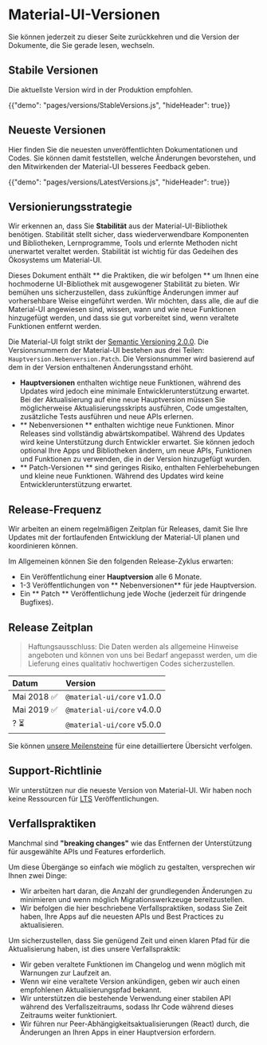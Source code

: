 # Material-UI-Versionen

<p class="description">Sie können jederzeit zu dieser Seite zurückkehren und die Version der Dokumente, die Sie gerade lesen, wechseln.</p>

## Stabile Versionen

Die aktuellste Version wird in der Produktion empfohlen.

{{"demo": "pages/versions/StableVersions.js", "hideHeader": true}}

## Neueste Versionen

Hier finden Sie die neuesten unveröffentlichten Dokumentationen und Codes. Sie können damit feststellen, welche Änderungen bevorstehen, und den Mitwirkenden der Material-UI besseres Feedback geben.

{{"demo": "pages/versions/LatestVersions.js", "hideHeader": true}}

## Versionierungsstrategie

Wir erkennen an, dass Sie **Stabilität** aus der Material-UI-Bibliothek benötigen. Stabilität stellt sicher, dass wiederverwendbare Komponenten und Bibliotheken, Lernprogramme, Tools und erlernte Methoden nicht unerwartet veraltet werden. Stabilität ist wichtig für das Gedeihen des Ökosystems um Material-UI.

Dieses Dokument enthält ** die Praktiken, die wir befolgen ** um Ihnen eine hochmoderne UI-Bibliothek mit ausgewogener Stabilität zu bieten. Wir bemühen uns sicherzustellen, dass zukünftige Änderungen immer auf vorhersehbare Weise eingeführt werden. Wir möchten, dass alle, die auf die Material-UI angewiesen sind, wissen, wann und wie neue Funktionen hinzugefügt werden, und dass sie gut vorbereitet sind, wenn veraltete Funktionen entfernt werden.

Die Material-UI folgt strikt der [ Semantic Versioning 2.0.0](https://semver.org/). Die Versionsnummern der Material-UI bestehen aus drei Teilen: `Hauptversion.Nebenversion.Patch`. Die Versionsnummer wird basierend auf dem in der Version enthaltenen Änderungsstand erhöht.

- **Hauptversionen** enthalten wichtige neue Funktionen, während des Updates wird jedoch eine minimale Entwicklerunterstützung erwartet. Bei der Aktualisierung auf eine neue Hauptversion müssen Sie möglicherweise Aktualisierungsskripts ausführen, Code umgestalten, zusätzliche Tests ausführen und neue APIs erlernen.
- ** Nebenversionen ** enthalten wichtige neue Funktionen. Minor Releases sind vollständig abwärtskompatibel. Während des Updates wird keine Unterstützung durch Entwickler erwartet. Sie können jedoch optional Ihre Apps und Bibliotheken ändern, um neue APIs, Funktionen und Funktionen zu verwenden, die in der Version hinzugefügt wurden.
- ** Patch-Versionen ** sind geringes Risiko, enthalten Fehlerbehebungen und kleine neue Funktionen. Während des Updates wird keine Entwicklerunterstützung erwartet.

## Release-Frequenz

Wir arbeiten an einem regelmäßigen Zeitplan für Releases, damit Sie Ihre Updates mit der fortlaufenden Entwicklung der Material-UI planen und koordinieren können.

Im Allgemeinen können Sie den folgenden Release-Zyklus erwarten:

- Ein Veröffentlichung einer **Hauptversion** alle 6 Monate.
- 1-3 Veröffentlichungen von ** Nebenversionen** für jede Hauptversion.
- Ein ** Patch ** Veröffentlichung jede Woche (jederzeit für dringende Bugfixes).

## Release Zeitplan

> Haftungsausschluss: Die Daten werden als allgemeine Hinweise angeboten und können von uns bei Bedarf angepasst werden, um die Lieferung eines qualitativ hochwertigen Codes sicherzustellen.

| Datum      | Version                    |
|:---------- |:-------------------------- |
| Mai 2018 ✅ | `@material-ui/core` v1.0.0 |
| Mai 2019 ✅ | `@material-ui/core` v4.0.0 |
| ? ⏳        | `@material-ui/core` v5.0.0 |


Sie können [unsere Meilensteine](https://github.com/mui-org/material-ui/milestones) für eine detailliertere Übersicht verfolgen.

## Support-Richtlinie

Wir unterstützen nur die neueste Version von Material-UI. Wir haben noch keine Ressourcen für [ LTS](https://en.wikipedia.org/wiki/Long-term_support) Veröffentlichungen.

## Verfallspraktiken

Manchmal sind **"breaking changes"** wie das Entfernen der Unterstützung für ausgewählte APIs und Features erforderlich.

Um diese Übergänge so einfach wie möglich zu gestalten, versprechen wir Ihnen zwei Dinge:

- Wir arbeiten hart daran, die Anzahl der grundlegenden Änderungen zu minimieren und wenn möglich Migrationswerkzeuge bereitzustellen.
- Wir befolgen die hier beschriebene Verfallspraktiken, sodass Sie Zeit haben, Ihre Apps auf die neuesten APIs und Best Practices zu aktualisieren.

Um sicherzustellen, dass Sie genügend Zeit und einen klaren Pfad für die Aktualisierung haben, ist dies unsere Verfallspraktik:

- Wir geben veraltete Funktionen im Changelog und wenn möglich mit Warnungen zur Laufzeit an.
- Wenn wir eine veraltete Version ankündigen, geben wir auch einen empfohlenen Aktualisierungspfad bekannt.
- Wir unterstützen die bestehende Verwendung einer stabilen API während des Verfallszeitraums, sodass Ihr Code während dieses Zeitraums weiter funktioniert.
- Wir führen nur Peer-Abhängigkeitsaktualisierungen (React) durch, die Änderungen an Ihren Apps in einer Hauptversion erfordern.